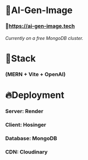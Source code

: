 # 🚀AI-Gen-Image
### 🔗https://ai-gen-image.tech
###### Currently on a free MongoDB cluster.

# 🧱Stack
### (MERN + Vite + OpenAI)

# 🔥Deployment
### Server: Render
### Client: Hosinger
### Database: MongoDB
### CDN: Cloudinary
